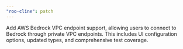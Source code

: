 ```yaml
---
"roo-cline": patch
---
```


Add AWS Bedrock VPC endpoint support, allowing users to connect to Bedrock through private VPC endpoints. This includes UI configuration options, updated types, and comprehensive test coverage.
